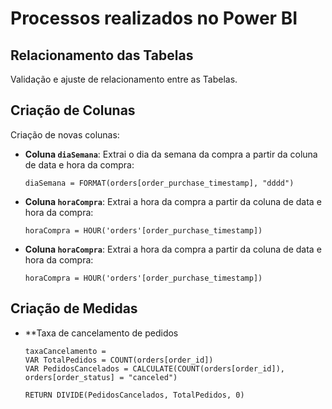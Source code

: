 # Processos realizados no Power BI

## Relacionamento das Tabelas
Validação e ajuste de relacionamento entre as Tabelas.

## Criação de Colunas
Criação de novas colunas:

- **Coluna `diaSemana`**: Extrai o dia da semana da compra a partir da coluna de data e hora da compra:
  ```DAX
  diaSemana = FORMAT(orders[order_purchase_timestamp], "dddd")
- **Coluna `horaCompra`**: Extrai a hora da compra a partir da coluna de data e hora da compra:
  ```DAX
  horaCompra = HOUR('orders'[order_purchase_timestamp])
- **Coluna `horaCompra`**: Extrai a hora da compra a partir da coluna de data e hora da compra:
  ```DAX
  horaCompra = HOUR('orders'[order_purchase_timestamp])

## Criação de Medidas

- **Taxa de cancelamento de pedidos
  ```DAX
  taxaCancelamento = 
  VAR TotalPedidos = COUNT(orders[order_id])
  VAR PedidosCancelados = CALCULATE(COUNT(orders[order_id]), orders[order_status] = "canceled")

  RETURN DIVIDE(PedidosCancelados, TotalPedidos, 0)

